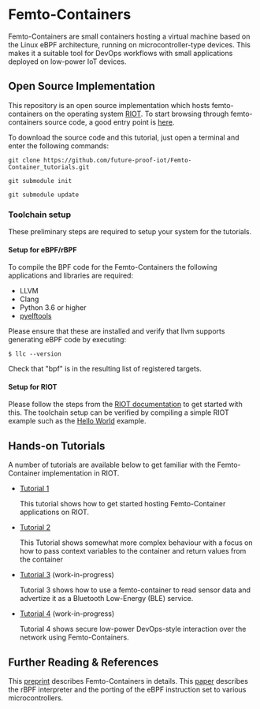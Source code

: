 # Femto-Containers

Femto-Containers are small containers hosting a virtual machine based on the Linux eBPF architecture, running on microcontroller-type devices. This makes it a suitable tool for DevOps workflows with small applications deployed on low-power IoT devices.

## Open Source Implementation 

This repository is an open source implementation which hosts femto-containers on the operating system [RIOT](https://github.com/RIOT-OS/RIOT/). 
To start browsing through femto-containers source code, a good entry point is [here](https://github.com/bergzand/RIOT/tree/90c82c0cdf241b8c238f5d2946d5dfb519d8904b/examples/rbpf_sched).

To download the source code and this tutorial, just open a terminal and enter the following commands:

`git clone https://github.com/future-proof-iot/Femto-Container_tutorials.git`

`git submodule init`

`git submodule update`


### Toolchain setup

These preliminary steps are required to setup your system for the tutorials.

#### Setup for eBPF/rBPF
To compile the BPF code for the Femto-Containers the following applications and
libraries are required:

- LLVM
- Clang
- Python 3.6 or higher
- [pyelftools](https://github.com/eliben/pyelftools)

Please ensure that these are installed and verify that llvm supports generating
eBPF code by executing:

```Console
$ llc --version
```

Check that "bpf" is in the resulting list of registered targets.

#### Setup for RIOT
Please follow the steps from the [RIOT
documentation](https://doc.riot-os.org/getting-started.html) to get started with
this. The toolchain setup can be verified by compiling a simple RIOT example
such as the
[Hello World](https://github.com/RIOT-OS/RIOT/tree/master/examples/hello-world)
example.



## Hands-on Tutorials

A number of tutorials are available below to get familiar with the
Femto-Container implementation in RIOT.


- [Tutorial 1]

  This tutorial shows how to get started hosting
  Femto-Container applications on RIOT.

- [Tutorial 2]

  This Tutorial shows somewhat more complex behaviour with a focus on how to
  pass context variables to the container and return values from the container

- [Tutorial 3] (work-in-progress)

  Tutorial 3 shows how to use a femto-container to read sensor data and advertize it as a Bluetooth Low-Energy (BLE) service.

- [Tutorial 4] (work-in-progress)

  Tutorial 4 shows secure low-power DevOps-style interaction over the network using Femto-Containers.

## Further Reading & References

This [preprint](https://arxiv.org/pdf/2106.12553.pdf) describes Femto-Containers in details.
This [paper](https://arxiv.org/pdf/2011.12047.pdf) describes the rBPF interpreter and the porting of the eBPF instruction set to various microcontrollers.

[Tutorial 1]: https://github.com/future-proof-iot/Femto-Container_tutorials/tree/main/tutorial_1
[Tutorial 2]: https://github.com/future-proof-iot/Femto-Container_tutorials/tree/main/tutorial_2
[Tutorial 3]: https://github.com/future-proof-iot/Femto-Container_tutorials/tree/main/tutorial_3
[Tutorial 4]: https://github.com/future-proof-iot/Femto-Container_tutorials/tree/main/tutorial_4
